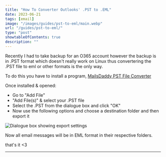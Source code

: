 ```yaml
---
title: "How To Converter Outlooks' .PST to .EML"
date: 2023-06-21
tags: [email]
image: "/images/guides/pst-to-eml/main.webp"
url: "/guides/pst-to-eml/"
type: "post"
showtableOfContents: true
description: ""
---
```


Recently I had to take backup for an O365 account however the backup is in .PST format which doesn't really work on Linux thus convertering the .PST file to eml or other formats is the only way. 

To do this you have to install a program, [MailsDaddy PST File Converter](https://www.syscurve.com/pst-file-converter.html)

Once installed & opened: 
- Go to "Add File" 
- "Add File(s)" & select your .PST file
- Select the .PST from the dialogue box and click "OK" 
- Now use the following options and choose a destination folder and then export it 

![Dialogue box showing export settings](/img/guides/2023/pst-to-eml/export-settings.png)

Now all email messages will be in EML format in their respective folders.

that's it <3

----

  